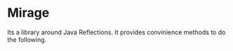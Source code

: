 # Mirage

Its a library around Java Reflections. It provides convinience methods to do the following.

